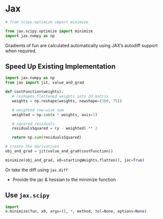 # Jax

```python
# from scipy.optimize import minimize

from jax.scipy.optimize import minimize
import jax.numpy as np
```

Gradients of fun are calculated automatically using JAX’s autodiff support when required.

## Speed Up Existing Implementation

```python
import jax.numpy as np
from jax import jit, value_and_grad

def costFunction(weights):
   # reshapes flattened weights into 2d matrix
   weights = np.reshape(weights, newshape=(100, 75))

   # weighted row-wise sum
   weighted = np.sum(x * weights, axis=1)

   # squared residuals
   residualsSquared = (y - weighted) ** 2

   return np.sum(residualsSquared)

# create the derivatives
obj_and_grad = jit(value_and_grad(costFunction))

minimize(obj_and_grad, x0=startingWeights.flatten(), jac=True)
```

Or take the diff using `jax.diff`

- Provide the jac & hessian to the minimize function

## Use `jax.scipy`

```python
import 
o.minimize(fun, x0, args=(), *, method, tol=None, options=None)
```

